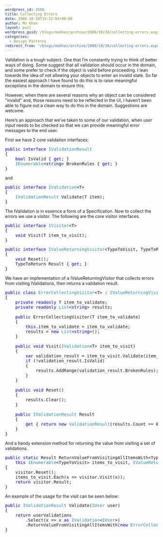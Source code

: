 ```yaml
---
wordpress_id: 4568
title: Collecting Errors
date: 2008-10-28T15:12:03+00:00
author: Mo Khan
layout: post
wordpress_guid: /blogs/mokhan/archive/2008/10/28/collecting-errors.aspx
categories:
  - Design Patterns
redirect_from: "/blogs/mokhan/archive/2008/10/28/collecting-errors.aspx/"
---
```

Validation is a tough subject. One that I&#8217;m constantly trying to think of better ways of doing. Some suggest that all validation should occur in the domain, and some prefer to check if the object is valid before proceeding. I lean towards the idea of not allowing your objects to enter an invalid state. So far the easiest approach I have found to do this is to raise meaningful exceptions in the domain to ensure this. 

However, when there are several reasons why an object can be considered "invalid" and, those reasons need to be reflected in the UI, I haven&#8217;t been able to figure out a clean way to do this in the domain. Suggestions are welcome.

Here&#8217;s an approach that we&#8217;ve taken to some of our validation, when _user input_ needs to be checked so that we can provide meaningful error messages to the end user.

First we have 2 core validation interfaces:

<pre><span style="color: blue">public interface </span><span style="color: #2b91af">IValidationResult
</span>{
    <span style="color: blue">bool </span>IsValid { <span style="color: blue">get</span>; }
    <span style="color: #2b91af">IEnumerable</span>&lt;<span style="color: blue">string</span>&gt; BrokenRules { <span style="color: blue">get</span>; }
}</pre>

and

<pre><span style="color: blue">public interface </span><span style="color: #2b91af">IValidation</span>&lt;T&gt;
{
    <span style="color: #2b91af">IValidationResult </span>Validate(T item);
}</pre>

The IValidation<T> is in essence a form of a Specification. Now to collect the errors we use a visitor. The following are the core visitor interfaces. 

<pre><span style="color: blue">public interface </span><span style="color: #2b91af">IVisitor</span>&lt;T&gt;
{
    <span style="color: blue">void </span>Visit(T item_to_visit);
}</pre>

[](http://11011.net/software/vspaste)

<pre><span style="color: blue">public interface </span><span style="color: #2b91af">IValueReturningVisitor</span>&lt;TypeToVisit, TypeToReturn&gt; : <span style="color: #2b91af">IVisitor</span>&lt;TypeToVisit&gt;
{
    <span style="color: blue">void </span>Reset();
    TypeToReturn Result { <span style="color: blue">get</span>; }
}</pre>

We have an implementation of a IValueReturningVisitor that collects errors from visiting IValidations, then returns a validation result. 

<pre><span style="color: blue">public class </span><span style="color: #2b91af">ErrorCollectingVisitor</span>&lt;T&gt; : <span style="color: #2b91af">IValueReturningVisitor</span>&lt;<span style="color: #2b91af">IValidation</span>&lt;T&gt;, <span style="color: #2b91af">IValidationResult</span>&gt;
{
    <span style="color: blue">private readonly </span>T item_to_validate;
    <span style="color: blue">private readonly </span><span style="color: #2b91af">List</span>&lt;<span style="color: blue">string</span>&gt; results;

    <span style="color: blue">public </span>ErrorCollectingVisitor(T item_to_validate)
    {
        <span style="color: blue">this</span>.item_to_validate = item_to_validate;
        results = <span style="color: blue">new </span><span style="color: #2b91af">List</span>&lt;<span style="color: blue">string</span>&gt;();
    }

    <span style="color: blue">public void </span>Visit(<span style="color: #2b91af">IValidation</span>&lt;T&gt; item_to_visit)
    {
        <span style="color: blue">var </span>validation_result = item_to_visit.Validate(item_to_validate);
        <span style="color: blue">if </span>(!validation_result.IsValid)
        {
            results.AddRange(validation_result.BrokenRules);
        }
    }

    <span style="color: blue">public void </span>Reset()
    {
        results.Clear();
    }

    <span style="color: blue">public </span><span style="color: #2b91af">IValidationResult </span>Result
    {
        <span style="color: blue">get </span>{ <span style="color: blue">return new </span><span style="color: #2b91af">ValidationResult</span>(results.Count == 0, results); }
    }
}</pre>

And a handy extension method for returning the value from visiting a set of validations.

<pre><span style="color: blue">public static </span>Result ReturnValueFromVisitingAllItemsWith&lt;TypeToVisit, Result&gt;(
    <span style="color: blue">this </span><span style="color: #2b91af">IEnumerable</span>&lt;TypeToVisit&gt; items_to_visit, <span style="color: #2b91af">IValueReturningVisitor</span>&lt;TypeToVisit, Result&gt; visitor)
{
    visitor.Reset();
    items_to_visit.Each(x =&gt; visitor.Visit(x));
    <span style="color: blue">return </span>visitor.Result;
}</pre>

An example of the usage for the visit can be seen below:

<pre><span style="color: blue">public </span><span style="color: #2b91af">IValidationResult </span>Validate(<span style="color: #2b91af">IUser </span>user)
{
    <span style="color: blue">return </span>userValidations
        .Select(x =&gt; x <span style="color: blue">as </span><span style="color: #2b91af">IValidation</span>&lt;<span style="color: #2b91af">IUser</span>&gt;)
        .ReturnValueFromVisitingAllItemsWith(<span style="color: blue">new </span><span style="color: #2b91af">ErrorCollectingVisitor</span>&lt;<span style="color: #2b91af">IUser</span>&gt;(user));
}</pre>

[](http://11011.net/software/vspaste)